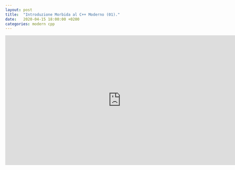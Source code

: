 ```yaml
---
layout: post
title:  "Introduzione Morbida al C++ Moderno (01)."
date:   2020-04-15 18:00:00 +0200
categories: modern cpp
---
```

<iframe width="736" height="414" src="https://www.youtube.com/embed/EkRNlOaQIao" frameborder="0" allowfullscreen></iframe>
